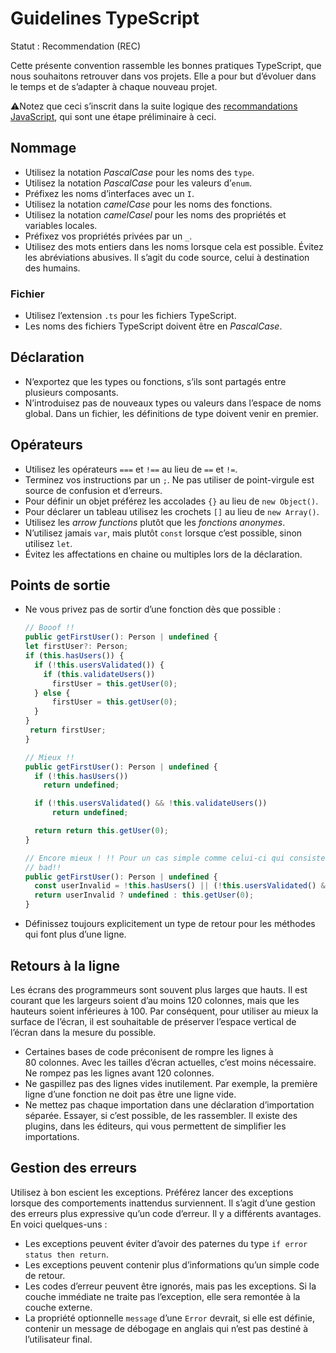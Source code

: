 # Guidelines TypeScript

Statut : Recommendation (REC)

Cette présente convention rassemble les bonnes pratiques TypeScript, que nous souhaitons retrouver dans vos projets. Elle a pour but d’évoluer dans le temps et de s’adapter à chaque nouveau projet.

⚠️Notez que ceci s’inscrit dans la suite logique des [recommandations JavaScript](https://github.com/hepl-dcc/dcc-guidelines), qui sont une étape préliminaire à ceci.

## Nommage

- Utilisez la notation *PascalCase* pour les noms des `type`.
- Utilisez la notation *PascalCase* pour les valeurs d’`enum`.
- Préfixez les noms d’interfaces avec un `I`.
- Utilisez la notation *camelCase* pour les noms des fonctions.
- Utilisez la notation *camelCasel* pour les noms des propriétés et variables locales.
- Préfixez vos propriétés privées par un `_`.
- Utilisez des mots entiers dans les noms lorsque cela est possible. Évitez les abréviations abusives. Il s’agit du code source, celui à destination des humains.

### Fichier

- Utilisez l’extension `.ts` pour les fichiers TypeScript.
- Les noms des fichiers TypeScript doivent être en *PascalCase*.

## Déclaration

- N’exportez que les types ou fonctions, s’ils sont partagés entre plusieurs composants.
- N’introduisez pas de nouveaux types ou valeurs dans l’espace de noms global. Dans un fichier, les définitions de type doivent venir en premier.

## Opérateurs

- Utilisez les opérateurs `===` et `!==` au lieu de `==` et `!=`.
- Terminez vos instructions par un `;`. Ne pas utiliser de point-virgule est source de confusion et d’erreurs.
- Pour définir un objet préférez les accolades `{}` au lieu de `new Object()`.
- Pour déclarer un tableau utilisez les crochets `[]` au lieu de `new Array()`.
- Utilisez les *arrow functions* plutôt que les  *fonctions anonymes*.
- N’utilisez jamais `var`, mais plutôt `const` lorsque c’est possible, sinon utilisez `let`.
- Évitez les affectations en chaine ou multiples lors de la déclaration.

## Points de sortie

- Ne vous privez pas de sortir d’une fonction dès que possible :

  ```js
  // Booof !!
  public getFirstUser(): Person | undefined {
  let firstUser?: Person;
  if (this.hasUsers()) {
    if (!this.usersValidated()) {
      if (this.validateUsers())
        firstUser = this.getUser(0);
    } else {
        firstUser = this.getUser(0);
    }
  }
   return firstUser;
  }
  
  // Mieux !!
  public getFirstUser(): Person | undefined {
    if (!this.hasUsers())
      return undefined;
  
    if (!this.usersValidated() && !this.validateUsers())
        return undefined;
  
    return return this.getUser(0);
  }
  
  // Encore mieux ! !! Pour un cas simple comme celui-ci qui consiste à choisir entre 2 valeurs de retour
  // bad!!
  public getFirstUser(): Person | undefined {
    const userInvalid = !this.hasUsers() || (!this.usersValidated() && !this.validateUsers());
    return userInvalid ? undefined : this.getUser(0);
  }
  ```
  
- Définissez toujours explicitement un type de retour pour les méthodes qui font plus d’une ligne.

## Retours à la ligne

Les écrans des programmeurs sont souvent plus larges que hauts. Il est courant que les largeurs soient d’au moins 120 colonnes, mais que les hauteurs soient inférieures à 100. Par conséquent, pour utiliser au mieux la surface de l’écran, il est souhaitable de préserver l’espace vertical de l’écran dans la mesure du possible.

- Certaines bases de code préconisent de rompre les lignes à 80 colonnes. Avec les tailles d’écran actuelles, c’est moins nécessaire. Ne rompez pas les lignes avant 120 colonnes.
- Ne gaspillez pas des lignes vides inutilement. Par exemple, la première ligne d’une fonction ne doit pas être une ligne vide.
- Ne mettez pas chaque importation dans une déclaration d’importation séparée. Essayer, si c’est possible, de les rassembler. Il existe des plugins, dans les éditeurs, qui vous permettent de simplifier les importations.

## Gestion des erreurs

Utilisez à bon escient les exceptions. Préférez lancer des exceptions lorsque des comportements inattendus surviennent. Il s’agit d’une gestion des erreurs plus expressive qu’un code d’erreur. Il y a différents avantages. En voici quelques-uns :

- Les exceptions peuvent éviter d’avoir des paternes du type `if error status then return`.
- Les exceptions peuvent contenir plus d’informations qu’un simple code de retour.
- Les codes d’erreur peuvent être ignorés, mais pas les exceptions. Si la couche immédiate ne traite pas l’exception, elle sera remontée à la couche externe.
- La propriété optionnelle `message` d’une `Error` devrait, si elle est définie, contenir un message de débogage en anglais qui n’est pas destiné à l’utilisateur final.
